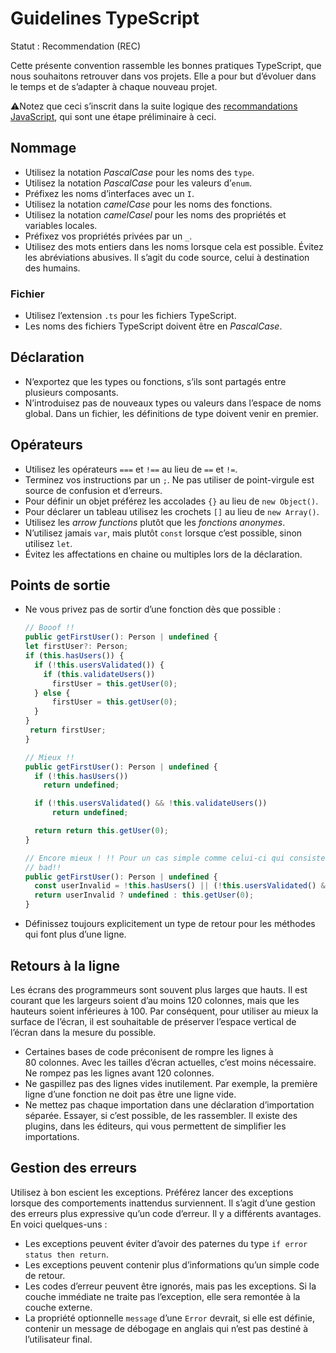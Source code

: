 # Guidelines TypeScript

Statut : Recommendation (REC)

Cette présente convention rassemble les bonnes pratiques TypeScript, que nous souhaitons retrouver dans vos projets. Elle a pour but d’évoluer dans le temps et de s’adapter à chaque nouveau projet.

⚠️Notez que ceci s’inscrit dans la suite logique des [recommandations JavaScript](https://github.com/hepl-dcc/dcc-guidelines), qui sont une étape préliminaire à ceci.

## Nommage

- Utilisez la notation *PascalCase* pour les noms des `type`.
- Utilisez la notation *PascalCase* pour les valeurs d’`enum`.
- Préfixez les noms d’interfaces avec un `I`.
- Utilisez la notation *camelCase* pour les noms des fonctions.
- Utilisez la notation *camelCasel* pour les noms des propriétés et variables locales.
- Préfixez vos propriétés privées par un `_`.
- Utilisez des mots entiers dans les noms lorsque cela est possible. Évitez les abréviations abusives. Il s’agit du code source, celui à destination des humains.

### Fichier

- Utilisez l’extension `.ts` pour les fichiers TypeScript.
- Les noms des fichiers TypeScript doivent être en *PascalCase*.

## Déclaration

- N’exportez que les types ou fonctions, s’ils sont partagés entre plusieurs composants.
- N’introduisez pas de nouveaux types ou valeurs dans l’espace de noms global. Dans un fichier, les définitions de type doivent venir en premier.

## Opérateurs

- Utilisez les opérateurs `===` et `!==` au lieu de `==` et `!=`.
- Terminez vos instructions par un `;`. Ne pas utiliser de point-virgule est source de confusion et d’erreurs.
- Pour définir un objet préférez les accolades `{}` au lieu de `new Object()`.
- Pour déclarer un tableau utilisez les crochets `[]` au lieu de `new Array()`.
- Utilisez les *arrow functions* plutôt que les  *fonctions anonymes*.
- N’utilisez jamais `var`, mais plutôt `const` lorsque c’est possible, sinon utilisez `let`.
- Évitez les affectations en chaine ou multiples lors de la déclaration.

## Points de sortie

- Ne vous privez pas de sortir d’une fonction dès que possible :

  ```js
  // Booof !!
  public getFirstUser(): Person | undefined {
  let firstUser?: Person;
  if (this.hasUsers()) {
    if (!this.usersValidated()) {
      if (this.validateUsers())
        firstUser = this.getUser(0);
    } else {
        firstUser = this.getUser(0);
    }
  }
   return firstUser;
  }
  
  // Mieux !!
  public getFirstUser(): Person | undefined {
    if (!this.hasUsers())
      return undefined;
  
    if (!this.usersValidated() && !this.validateUsers())
        return undefined;
  
    return return this.getUser(0);
  }
  
  // Encore mieux ! !! Pour un cas simple comme celui-ci qui consiste à choisir entre 2 valeurs de retour
  // bad!!
  public getFirstUser(): Person | undefined {
    const userInvalid = !this.hasUsers() || (!this.usersValidated() && !this.validateUsers());
    return userInvalid ? undefined : this.getUser(0);
  }
  ```
  
- Définissez toujours explicitement un type de retour pour les méthodes qui font plus d’une ligne.

## Retours à la ligne

Les écrans des programmeurs sont souvent plus larges que hauts. Il est courant que les largeurs soient d’au moins 120 colonnes, mais que les hauteurs soient inférieures à 100. Par conséquent, pour utiliser au mieux la surface de l’écran, il est souhaitable de préserver l’espace vertical de l’écran dans la mesure du possible.

- Certaines bases de code préconisent de rompre les lignes à 80 colonnes. Avec les tailles d’écran actuelles, c’est moins nécessaire. Ne rompez pas les lignes avant 120 colonnes.
- Ne gaspillez pas des lignes vides inutilement. Par exemple, la première ligne d’une fonction ne doit pas être une ligne vide.
- Ne mettez pas chaque importation dans une déclaration d’importation séparée. Essayer, si c’est possible, de les rassembler. Il existe des plugins, dans les éditeurs, qui vous permettent de simplifier les importations.

## Gestion des erreurs

Utilisez à bon escient les exceptions. Préférez lancer des exceptions lorsque des comportements inattendus surviennent. Il s’agit d’une gestion des erreurs plus expressive qu’un code d’erreur. Il y a différents avantages. En voici quelques-uns :

- Les exceptions peuvent éviter d’avoir des paternes du type `if error status then return`.
- Les exceptions peuvent contenir plus d’informations qu’un simple code de retour.
- Les codes d’erreur peuvent être ignorés, mais pas les exceptions. Si la couche immédiate ne traite pas l’exception, elle sera remontée à la couche externe.
- La propriété optionnelle `message` d’une `Error` devrait, si elle est définie, contenir un message de débogage en anglais qui n’est pas destiné à l’utilisateur final.
